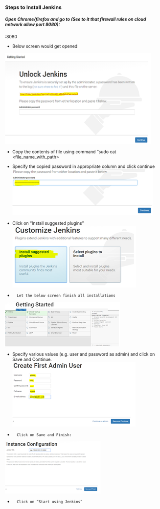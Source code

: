 ### Steps to Install Jenkins

#####	Open Chrome/firefox and go to (See to it that firewall rules on cloud  network allow port 8080):

<public IP of VM>:8080

* Below screen would get opened

![Unlock Jenkins](images/UnlockJenkins.png)

*	Copy the contents of file using command “sudo cat <file_name_with_path> 

*	Specify the copied password in appropriate column and click continue
![Specify Password](images/CopyPassword.png)
 
*	Click on “Install suggested plugins”
![Install Plugins](images/InstallPlugins.png)

*		Let the below screen finish all installations
![Install Plugins](images/PluginsInstall.png)

*	Specify various values (e.g. user and password as admin) and click on Save and Continue. 
![Admin User](images/AdminUser.png)

*		Click on Save and Finish:
![Admin User](images/SaveFinish.png)

*		Click on “Start using Jenkins”
